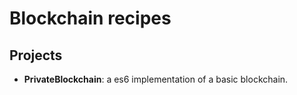 # Blockchain recipes

## Projects

- **PrivateBlockchain**: a es6 implementation of a basic blockchain.